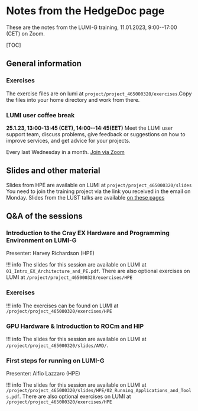 # Notes from the HedgeDoc page

These are the notes from the LUMI-G training,
11.01.2023, 9:00--17:00 (CET) on Zoom.


[TOC]

## General information

### Exercises

The exercise files are on lumi at `project/project_465000320/exercises`.Copy the files into your home directory and work from there.


### LUMI user coffee break

**25.1.23, 13:00-13:45 (CET), 14:00--14:45(EET)**
Meet the LUMI user support team, discuss problems, give feedback or suggestions on how to improve services, and get advice for your projects.

Every last Wednesday in a month.
[Join via Zoom](https://cscfi.zoom.us/j/68857034104?pwd=UE9xV0FmemQ2QjZiQVFrbEpSSnVBQT09)


## Slides and other material

Slides from HPE are available on LUMI at `project/project_465000320/slides`
You need to join the training project via the link you received in the email on Monday.
Slides from the LUST talks are available [on these pages](index.md)


## Q&A of the sessions


### Introduction to the Cray EX Hardware and Programming Environment on LUMI-G

Presenter: Harvey Richardson (HPE)

!!! info
    The slides for this session are available on LUMI at `01_Intro_EX_Architecture_and_PE.pdf`.
    There are also optional exercises on LUMI at `/project/project_465000320/exercises/HPE`





### Exercises

!!! info
    The exercises can be found on LUMI at `/project/project_465000320/exercises/HPE`




### GPU Hardware & Introduction to ROCm and HIP

!!! info
    The slides for this session are available on LUMI at `/project/project_465000320/slides/AMD/`.







### First steps for running on LUMI-G

Presenter: Alfio Lazzaro (HPE)

!!! info
    The slides for this session are available on LUMI at `/project/project_465000320/slides/HPE/02_Running_Applications_and_Tools.pdf`.
    There are also optional exercises on LUMI at `/project/project_465000320/exercises/HPE`







<!--

# OLD TEXT BELOW AS AN EXAMPLE

### Course introduction

*Presenter: Kurt Lust*<br>
*[Slides](files/LUMI-PEAPQ-intro-20221124.pdf)*

1. Do you know the current allocation per country ? (I wonder how much Belgium contributes to LUMI)
    - Belgium: 7.4% of the total budget.
    - Information about how to contact the Belgian team is [https://www.enccb.be/LUMI](https://www.enccb.be/LUMI)


2. What do you mean the training project? like ssh to lumi? or the puhuri portal?
    - Yes, there is a small allocation on LUMI associated with the course (i.e. yo can log in with SSH and run jobs). We send out an email on Monday with the puhuri link to join the training project. This is a different project from the one you may have from a project from EuroHPC or your national allocation. **Please use this project only for the exercises, not to run your own code or we will run out of our allocation for the course.**
    - The information on how to join was sent out a few days before the course. We will mention the project number and slurm reservation before we start the exercises.

### Introduction to the HPE Cray Hardware and Programming Environment 

*Presenter: Harvey Richardson (HPE)*<br>
*Slide files: `/project/project_465000297/slides/01_EX_Architecture.pdf` and `/project/project_465000297/slides/02_PE_and_Modules.pdf`*

3. What's the expected CPU clock for a heavy all-core job?
    - 2.45 GHz base clock rate (https://www.amd.com/en/product/10906)
    - Don't expect any boost for a really heavy load. The effective clock is determined dynamically by the system depending on the heating/cooling situation. It can be complex, because heavy network/MPI traffic will also affect this, and the node tries to distribute power between the CPU cores, the IO die on the CPU, (the GPUs for LUMI-G), and the network cards on-the-fly to optimize for the best performance.

4. Regarding the CPU cores and threads : you said that the threads are hardware : should we run large runs on the number of threads, rather than the number of nodes ?
    - Could you elaborate a bit more? 
    - My understanding is : a cpu that has 64 cores, shows 128 threads by multithreading, therefore cases that use the cpu 100% load during 100% of the time will be better tu run on 64 core, rather than the 128 threads to eliminate the overhead of the operating system due to scheduling the software threads to the hardware core.
    - There are two sessions about SLURM in the course where it will be explained how to use hyperthreading etc. 
    - In general, hyperthreading doesn't offer much benefits on a good code, rather the contrary. It's really more lack of cache and memory bandwidth stat stops you from using hyperthreading. Hyperthreading is basically a way to hide latency in very branchy code such as databases. In fact there are codes that run faster using a given number of nodes and 75% of the cores than the same number of nodes and all cores per socket, without hyperthreading.
    - OK I will wait for the next parts of the course. Thank you

5. At the ExaFoam summer school I was told that HDF5 parallel I/O does not scale to exa scale applications. Ist that correct Instead the exafoam project is working on an ADIOS-2 based system for parallel I/O in OpenFOAM. Feel free to answer this question at the most appropriate time in the course
    - This is the current understanding, so I would say "yes" (even if I'm not a 100% expert).
    - The HDF5 group had a [BOF at SC22 about their future plans]( https://www.hdfgroup.org/2022/10/hdf5-in-the-era-of-exascale-and-cloud-computing/)
    - I would not rule out HDF5 parallel I/O at large scale on LUMI-C for runs of say 500 nodes or similar. The best approach would be to try to benchmark it first for your particular use case.
    - It depends on what you would exactly need to do. If you need to write to file, I am not sure there are real alternatives. ADIOS would be great for in-situ processing.
    - **[Harvey]** I have heard of some good experience about ADIOS-2 but have not tried it yet myself, on my list of things to do.
    - One of the engines that ADIOS-2 can use is HDF5 so it is not necessarily more scalable. Just as for HDF5, it will depend much on how it is used and tuned for the particular simulation.

6. Will there be, for the exercises, shown on-screen (in the zoom session) terminal session which will show how to use all the commands, how to successfully complete the exercises, or will we be void of visual guide and will we only have to rely on the voice of the person presenting the exercises? What I mean - can we please have the presenter show interactively the commands and their usage and output?
    - You can find exercises at `/project/project_465000297/exercises/` with Readme's. You can copy the directory in your area. Just follow them and let us know if you have questions. We will cover it during the next sessions.
    
7. Julia (language) is installed?
    - No, not in the central software stack available for everyone. It is quite easy to just download the Julia binaries in your home directory and just run it, though. Julia uses OpenBLAS by default, which is quite OK on AMD CPUs. If you want, you can also try to somewhat "hidden" Julia module installed with Spack. `module load spack/22.08; module load julia/1.7.2-gcc-vv`. No guarantees on that one, though (unsupported/untested).
    - Another easy approach is to use existing containers. Unless GPU is used, generic container from DockerHub should work fine.
    - It is not clear though if the communication across nodes is anywhere near optimal on LUMI at the moment. The problem is that Julia comes with very incomplete installation instructions. Both the Spack and EasyBuild teams are struggling with a proper installation from sources and neither seem to have enough resources to also fully test and benchmark to see if Julia is properly tuned. 

9. Paraview is a data postprocessing software that employs a graphical user interface. Is it possible to use it with LUMI?
    Also, as explained in https://www.paraview.org/Wiki/PvPython_and_PvBatch, Paraview functions may be accessed without using the GUI and just using python scripts. Is it feasible to use pvBatch and pvPython in LUMI to postprocess data with Paraview?
    - Yes, you can use Paraview on LUMI. We have an EasyBuild recipe that is not yet present on the system but is available via the [LUMI "contrib" Github](https://github.com/Lumi-supercomputer/LUMI-EasyBuild-contrib/) repository. This easyconfig build the server components only and does CPU rendering via MESA. You need to run a client of the same version of the server on your local machine in order to interact with the server.
    - Actually, the Paraview recipe is still missing in the repository but we will take care of that.

### First steps to running on Cray EX Hardware

*Slide file: `/project/project_465000297/slides/03_Running_Applications_Slurm.pdf`*


1.  I would like to know whether it is possible to run FEM simulation software (e.g., COMSOL Multiphysics) on LUMI?
    - As long as it is installed correctly then I see no reason why not. It has been run on other Cray EX systems. The only complication here will be the commerical license.  LUMI does not have its own license, you would have to provide your own. There might be some complications right now, because the compute nodes do not have internet access, which would block access to the license server. We hope that internet access will be enabled on the compute nodes soon.

2.  Is it something like MC (Midnight Commander) installed?
   - No, and midnight commander specifically has some annoying dependencies so it will not come quickly in a way that integrates properly with all the other software on LUMI.
   - You can see your files and transfer to and from LUMI using tools like [filezilla](https://filezilla-project.org/) and the host `sftp://lumi.csc.fi`
   - And for people on a connection with sufficiently low latency Visual Studio Code also works. The client-server connection seems to fail easily though on connections with a higher latency. It is also more for editing remotely in a user friendly way than browsing files or running commands. But we do understand that mc is awesome for some people.
   - In the future there will also be an [Open OnDemand](https://openondemand.org/) interface to LUMI.
   - MC is ok but Krusader is better

12. and WinSCP?
    - That is client software to run on your PC. It should work. 
    - In general, until we have Open OnDemand, the support for running GUI software on LUMI is very limited. And after that it will not be brilliant either, as an interface such as GNOME is not ideal to run on multiuser login nodes due to the resources it needs but also due to how it works internally.
    
15. Would it be alright to test the building of licensed software such as VASP during the course and the EasyBuild system you have in place? (and benchmark with very small test run of course)
    - Please don't run benchmarks of your own software on the project account. If you already have another project, use that one instead.
    - You can install and run VASP but need to bring your own license file. See also [here](https://docs.lumi-supercomputer.eu/software/guides/vasp/) or the future page in the [LUMI Software Library](https://lumi-supercomputer.github.io/LUMI-EasyBuild-docs/v/VASP/).

!!! info "Exercises"
    Exercises are available at `/project/project_465000297/exercises/ProgrammingModels/`
    Copy the files to your home folder before unpacking them.

### Overview of compilers and libraries

*Slide file: `/project/project_465000297/slides/04_Compilers_and_Libraries.pdf`*

16. By default the libraries are shared (dynamic), so isn't it good practice to but the compiling part of the application in the slurm script job ?

    - In general, no. The libraries on the system will not change that often, only after service breaks / upgrades of the Cray Programming Environment. It would also be inefficient to compile using compute node allocation if you have e.g. a wide parallel job with 100 compute nodes.
    - You must also consider that it uses your allocated resources (from your project)

17. Question about the cray fortran compiler: I've been trying to use it now on some private code, and it crashes when it encounters preprocesseor statements like `#ifdef` which gfortran is happy about. Is this expected? Is there a way to handle this?
    - What error does the compiler give?
        - `ftn-100: This statement must begin with a label, a keyword or identifier`, so it just seems to take the statement literally
    - Did you use the right filename extension to activate the preprocessor or the -ep/-ez options shown in the presentation?
    - That is probably the problem, I think I missed that comment, I will go back to the slides to look
    - After loading PrgEnv-cray you can also get extensive help about all the command line options using man crayftn
    - Source file extension needs to start with F and not f to automatically trigger the preprocessor.
    - The other cause might be that sometimes there are subtle differences between wat a C and Fortran preprocessor allows but I believe there is an option for that also. I remember having such a ticket long ago.
    - Thanks, the filename was actually the problem, I wasn't expecting that
    - I may have another advice, just in case: the CCE produces modules with capital letters names (FOO.mod), you can use `-emf` to get lowercase (like gfortran).

!!! info "Exercises"
    Try the compiler exercises at `/project/project_465000297/exercises/perftools/compiler_listings` and recompiling the exercises from earlier. You don't need to run any jobs.

### Advanced Application Placement

*Presenter: Jean Pourroy (HPE)*<br>
*Slide file: `/project/project_465000297/slides/05_Advanced_Placement.pdf`*

18. I have a question regarding `srun`: does it forward options to the underlying MPI implementation? with OpenMPI you can get a report of the binding using —report-bindings 
    - Yes, it forwards the options to pmi
    - It is possible to get a report and we will mention tomorrow how to do that. But it can be done by option or environmental variable.

!!! info "Exercises"
    Try out the exercises found under `/project/project_465000297/exercises/Binding` and ask questions here.
    All exercises are described in the pdf document there.



## Q&A of the sessions on day 2

### Introduction to Perftools

*Presenter: Alfio Lazarro*<br>
*Slide file: `/project/project_465000297/slides/06_introduction_to_perftools.pdf`*

20. Can `perftools-lite` also be used with the gcc compilers?

    - yes, there is support for all the compilers offered on the machine. 
    - the 'loops' variant only works with CCE as it needs extra information from the compiler.

21. Can `perftools` also output per-MPI-rank timings or only (as shown in the presentation) averaged over all processes?

        * you can get per rank timings in the text output with appropriate options to pat_reoprt. Conversely, you can have a look at apprentice2 which has a nice way of showing per-rank timings.
    * there is an option pe=ALL that will show timings per rank/PE


22. The output of the statistics will tell you the name of the subroutine, line number, will it also tell you the name of the file where this is from ?
    - with the `-O ca+src` option to `pat_report` you can get the source information.

!!! info "Exercises"
    The exercise files are on lumi at `/project/project_465000297/exercises/perftools/perftools-lite`. Copy the files into your home directory and work from there.

!!! info "Apprentice2 and Reveal downloads"
    With `perftools-base` loaded (and it is loaded by default), you can also find the Apprentice2 downloads in `$CRAYPAT_ROOT/share/desktop_installers` or 
`$CRAY_PERFTOOLS_PREFIX/share/desktop_installers`.
    Copy them to your local machine and install them there.


### Advanced Performance Analysis I/II

*Presenter: Thierry Braconnier (HPE)*<br>
*Slide file: `/project/project_465000297/slides/07_advanced_performance_analysis_part1.pdf`*

1.  I downloaded and installed "Apprentice2" under Windows. Even if I am able to connect to LUMI via SSH, I am not able to open a remote folder with Apprentice2 (connection failed). Is it something special to configure (I added the ssh keys to pageagent and also added a LUMI section in my ~/.ssh/config)?

    - I think you will have to copy the files to the laptop as Windows has no concept of a generic ssh setup for a user as far as I know.
    - [name=Kurt] I'd have to check when I can get access to a Windows machine (as my work machine is macOS), but Windows 10 and 11 come with OpenSSH and can use a regular config file in the .ssh subdirectory. And that could allow to define an alias with a parameter that points to the keu file. Windows 10 and 11 also have a built-in ssh agent equivalent that Windows Open?SSH can use. 


### Advanced Performance Analysis II/II

*Presenter: Thierry Braconnier (HPE)*<br>
*Slide file: `/project/project_465000297/slides/08_advanced_performance_analysis_part2.pdf`*

25. If perftools runs on CLE/Mac/windows where can we get it/ find install instructions? 

    * Only apprentice2 and reveal are available as clients on mac/windows (basically the user interface components to interpret the collected data). These should be self-installing executables. Like `*.dmg` on a MAC.
    * You can download the apprentice install files from LUMI (look at the info box above question 23)

26. I managed to install apprentice2 on my MAC. How can I connect to Lumi? I need to provide a password, but when connecting to Lumi via the terminal I just pass the local ssh key...
    - There is no password access enabled, you have to setup ssh in a way that it is being picked up by apprentice
    - It should work if you have a ssh config file with the hostname, username and identity file for lumi. Can you connect to lumi with just `ssh lumi`?
        - Yes, I can connect to lumi with just `ssh lumi`. However: apprentice2, open remote with host `username@lumi.csc.fi` prompts for a password

!!! info "Exercises"
    The exercise files are on lumi at `/project/project_465000297/exercises/perftools/`.Copy the files into your home directory and work from there.


### Debugging

*Presenter: Alfio Lazarro (HPE)*<br>
*Slide file: `/project/project_465000297/slides/09_debugging_at_scale.pdf`*


### MPI Topics on the HPE Cray EX supercomputer

*Presenter: Harvey Richardson (HPE)*<br>
*Slide file: `/project/project_465000297/slides/11_cray_mpi_MPMD_short.pdf`*


### Optimizing Large Scale I/O

*Presenter: Harvey Richardson (HPE)*<br>
*Slide file: `/project/project_465000297/slides/12_IO_short_LUMI.pdf`*

27. You mentioned that you are using a RAID array to have redundancy of storage (and I read RAID-6 in the slides), have you considered using the ZFS file system ? I don't know too much, but i read it could be more reliable and better performance.
    - in ZFS you also chose a RAID level. I'm not sure what is used on LUMI, and it might be different for metadata and the storage targets. You will not solve the metadata problem with ZFS though. I know H?PE supports two backend file systems for Lustre but I'm not sure which one is used on LUMI.

28. This is really a question about the earlier session on performance tools, but I hope it's still OK to post it: I've tried using `perftools-lite`on my own code, but doing so it does not compile (it does without the modules). The linking seems to fail with 
    `WARNING: cannot acquire file status information for '-L/usr/lib64/libdl.so' [No such file or directory]`
    Is this something that has been seen before? Any tips/hints on what is going on?
    - without checking the code is hard to understand what it the problem. Do you really link with libdl.so in your compilation?
    - Yes, doing ldd on a successful compile gives `libdl.so.2 => /lib64/libdl.so.2 (0x00007f228c3b0000)` The other dl library symlinks to that one.
    - OK, the question is the line `-L/usr/lib64/libdl.so`, I wonder if you are using somewhere in the makefile
    - Yes, this is a large cmake set-up though, but cmake has `CMakeCache.txt:LIBDL_LIBRARY:FILEPATH=/usr/lib64/libdl.so`
    - Then we are hitting a situation where perftools-lite doesn't work... Try perftools, restricting to `-g `
    - OK, thanks! Will try that.


### Lust presentation: LUMI software stack

*Presenter: Kurt Lust*<br>
*[Slides](files/LUMI-PEAPQ-software-20221124.pdf) and [notes](software_stacks.md)*

29. `Error: ~/exercises/VH1-io/VH1-io/run> sbatch run_vh1-io.slurm sbatch: error: Invalid directive found in batch script: e.g` Do I need to change something in run_vh1-io.slurm before submitting?
    - Yes, you have to at least adapt the account, partition and reservation. qos has to be deleted (reservation is also optional). 
    - The readme has some quick build instructions. It worked for me :) 
    - Okay, thank you.

30. More information about the python container wrapper can be found in the [documentation](https://docs.lumi-supercomputer.eu/software/installing/container-wrapper/).

33. Is easybuild with AMD compilers on the roadmap for EB? 
    - The AMD AOCC compiler is already available in the Cray and LUMI software stack. Either `PrgEnv-aocc` or `cpeAOCC/22.08`. Additionally the AMD LLVM compiler is available via `PrgEnv-amd`.
    - Ok thanks! I thought one of Kurt's slides showed that EB currently only works with GNU or Intel
    - No, it works with Cray, GNU and AOCC but intel is tricky and not recommended.
    - Thanks!
    - **[Kurt]** Clarification: Standard EasyBuild has a lot of toolchains for different compilers, but only build recipes \9the EasyConfig files) for some specific toolchains, called the common toolchains. And they are based on GNU+OpenMPI+FlexiBLAS with OpenBLAS+FFTW and a few other libraries, or Intel (currently the classic compilers but that will change) with MKL and Intel MPI. This is what I pointed to with GNU and Intel in EasyBuild. For LUMI we build our own toolchain definitions which are an improved version of those used at CSCS and similar toolchains for an older version of the Cray PE included in EasyBuild.
    - **[Kurt]** It is not on the roadmap of the EasyBuilders. They have toolchains for AMD compilers but doe not build specific EasyBuild recipes and don't do much specific testing. I am trying to push them to support at least default clang, but then the Fortran mess will have to be cleaned up first. Regular clang support would at least imply that a number of clang-specific configuration problems would get solved so that changing to the AMD toolchain would be a relatively small effort (and could work with `--try-toolchain`). 
    - Ok thanks again! :D 


### LUST presentation: LUMI support

*Presenter: Jorn Dietze*<br>
*[Slides](files/LUMI-PEAPQ-support-20221124.pdf)*

34. Will porting calls be available just for academic users? What about (potential) industrial users?
    - There are other EuroHPC inititiaves that specifically aim to support industrial users (like the national competence centres). An industrial project for the LUMI porting program could be considered if it is open research and the software is then publicly available for all (and I think without a big license cost). 
    - Good to know. Thanks for answering. I guess industrial users can always pay for porting if they wish to keep their software private.
    - Indeed, but then the problem on our side would still be personpower. The payment could of course be used to hire additional people on our side, but that is also not always easy. I also don't know how much AMD and/or HPE would charge for their part in the support.


35. If I think I may need level-3 support is it still recommended to go through LUMI service desk? 
    - Hard to tell. At the moment we ourselves have no clear view on all the instances giving Level-3 support. If a ticket would end up with us we would do an effort to refer to the right instance, but the reality is that we hope there is already a lot more than we see. I am pretty sure that some centres are already offering some support to some of the users of their country without much contact with us.
    - I guess to be clearer. Would LUST like to be kept 'in the loop' regarding these problems or is it more effort than necessary for LUST to forward these tickets to local centres?
    - It would be nice for us to be in the loop as we can learn from it, but the reality is that it turned out to be difficult to integrate ticketing systems to make that easy and that the communication with some local teams is decent but is totally absent with others so we cannot efficiently pass things to the local centres. That is a communication problem that LUST and the LUMI project management needs to solve though.


### General Q&A

31. What is the `libfabric` module that is loaded by default upon login?
    - It is the library necessary for the node interconnect (slingshot) to work. It will be automatically loaded if you load `craype-network-ofi` module which is standard if you login or use one of the described Software stacks.

32. I know it is not the object of today course, but may I still ask how launch I a job on LUMI-G ?
    As Kurt said, first:
    reload LUMI/22.08 partition/G
    and then do I have to specify a specific --partition with the sbatch command ?
    - Yes, you have to use `--partition=pilot` but this only works at the moment if you are member of a GPU-pilot project. Alternatively you can use the `eap` partition which is available for everyone on LUMI and consists of the same GPU nodes, but has shorter walltime limits. `eap` is intended for testing only, not for production runs.
    - partition `gpu` is shown but currently not available (it is for the HPE benchmarking) instead `pilot` and `eap` have to be used.
    - Thank you for the precision. My project is mostly GPU oriented, so we did not ask for CPU as we thought a minimum amount of CPU would be included. Will it be possible to launch jobs on LUMI-G without any CPU resources or should I ask for additional CPU resources ?
    - **[Kurt]** In regular operation you will only need GPU billing units to run on the GPUs. However, at the moment, during the pilot, the situation is different:
        - The Early Access Platform (partition `eap`) does not require GPU billing units. It is also not charged, but usage is monitored and should remain reasonable, i.e., development and first benchmarking only. However, to get access to the queue, a minimal CPU allocation is needed.
        - The `pilot` partition is for pilot users only and this one requires GPU billing units but no CPU allocation.  

-->

